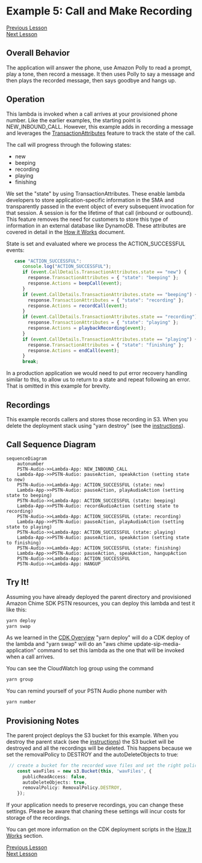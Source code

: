 # Example 5: Call and Make Recording

[Previous Lesson](../call-lex-bot/README.md)  
[Next Lesson](../../README.md)  

## Overall Behavior

The application will answer the phone, use Amazon Polly to read a prompt, play a tone, then record a message.  It then uses Polly to say a message and then plays the recorded message, then says goodbye and hangs up.

## Operation

This lambda is invoked when a call arrives at your provisioned phone number.  Like the earlier examples, the starting point is NEW_INBOUND_CALL.  However, this example adds in recording a message and leverages the [TransactionAttributes](https://github.com/aws-samples/amazon-chime-sdk-pstn-audio-workshop/tree/main/docs/how-it-works#lambda-transactionattributes) feature to track the state of the call.

The call will progress through the following states:

* new
* beeping
* recording
* playing
* finishing

We set the "state" by using TransactionAttributes.  These enable lambda developers to store application-specific information in the SMA and transparently passed in the event object of every subsequent invocation for that session.  A session is for the lifetime of that call (inbound or outbound). This feature removes the need for customers to store this type of information in an external database like DynamoDB.  These attributes are covered in detail in the [How it Works](https://github.com/aws-samples/amazon-chime-sdk-pstn-audio-workshop/tree/main/docs/how-it-works#lambda-transactionattributes) document.  

State is set and evaluated where we process the ACTION_SUCCESSFUL events:

```typescript
   case "ACTION_SUCCESSFUL":
      console.log("ACTION_SUCCESSFUL");
      if (event.CallDetails.TransactionAttributes.state == "new") {
        response.TransactionAttributes = { "state": "beeping" };
        response.Actions = beepCall(event);
      }
      if (event.CallDetails.TransactionAttributes.state == "beeping") {
        response.TransactionAttributes = { "state": "recording" };
        response.Actions = recordCall(event);
      }
      if (event.CallDetails.TransactionAttributes.state == "recording") {
        response.TransactionAttributes = { "state": "playing" };
        response.Actions = playbackRecording(event);
      }
      if (event.CallDetails.TransactionAttributes.state == "playing") {
        response.TransactionAttributes = { "state": "finishing" };
        response.Actions = endCall(event);
      }
      break;
```      

In a production application we would need to put error recovery handling similar to this, to allow us to return to a state and repeat following an error.  That is omitted in this example for brevity.

## Recordings

This example records callers and stores those recording in S3.  When you delete the deployment stack using "yarn destroy" (see the [instructions](../../README.md#cleanup)). 

## Call Sequence Diagram

```mermaid
sequenceDiagram
    autonumber
    PSTN-Audio->>Lambda-App: NEW_INBOUND_CALL
    Lambda-App->>PSTN-Audio: pauseAction, speakAction (setting state to new)
    PSTN-Audio->>Lambda-App: ACTION_SUCCESSFUL (state: new)
    Lambda-App->>PSTN-Audio: pauseAction, playAudioAction (setting state to beeping)
    PSTN-Audio->>Lambda-App: ACTION_SUCCESSFUL (state: beeping)
    Lambda-App->>PSTN-Audio: recordAudioAction (setting state to recording)
    PSTN-Audio->>Lambda-App: ACTION_SUCCESSFUL (state: recording)
    Lambda-App->>PSTN-Audio: pauseAction, playAudioAction (setting state to playing)
    PSTN-Audio->>Lambda-App: ACTION_SUCCESSFUL (state: playing)
    Lambda-App->>PSTN-Audio: pauseAction, speakAction (setting state to finishing)
    PSTN-Audio->>Lambda-App: ACTION_SUCCESSFUL (state: finishing)
    Lambda-App->>PSTN-Audio: pauseAction, speakAction, hangupAction
    PSTN-Audio->>Lambda-App: ACTION_SUCCESSFUL 
    PSTN-Audio->>Lambda-App: HANGUP
```


## Try It!

Assuming you have already deployed the parent directory and provisioned Amazon Chime SDK PSTN resources, you can deploy this lambda and test it like this:

```bash
yarn deploy
yarn swap
```

As we learned in the [CDK Overview](../../docs/cdk-overview/) "yarn deploy" will do a CDK deploy of the lambda and "yarn swap" will do an "aws chime update-sip-media-application" command to set this lambda as the one that will be invoked when a call arrives.

You can see the CloudWatch log group using the command

```bash
yarn group
```

You can remind yourself of your PSTN Audio phone number with

```bash
yarn number
```

## Provisioning Notes

The parent project deploys the S3 bucket for this example.  When you destroy the parent stack (see the [instructions](../../README.md#cleanup)) the S3 bucket will be destroyed and all the recordings will be deleted.  This happens because we set the removalPolicy to DESTROY and the autoDeleteObjects to true:

```typescript
 // create a bucket for the recorded wave files and set the right policies
    const wavFiles = new s3.Bucket(this, 'wavFiles', {
      publicReadAccess: false,
      autoDeleteObjects: true,
      removalPolicy: RemovalPolicy.DESTROY,
    });
```    

If your application needs to preserve recordings, you can change these settings.  Please be aware that chaning these settings will incur costs for storage of the recordings.

You can get more information on the CDK deployment scripts in the [How It Works](../../docs/how-it-works/) section.

[Previous Lesson](../call-lex-bot/README.md)  
[Next Lesson](../../README.md)  

